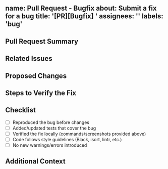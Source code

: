 name: Pull Request - Bugfix
about: Submit a fix for a bug
title: '[PR][Bugfix] <short description>'
assignees: ''
labels: 'bug'
---

## Pull Request Summary
<!-- A clear and concise description of the bug being fixed and the scope of the fix. -->

## Related Issues
<!-- Link any related issues here (e.g., Fixes #123). -->

## Proposed Changes
<!-- Describe the code changes that resolve the bug (what and why). -->

## Steps to Verify the Fix
<!-- Provide steps or commands to reproduce the original bug and show it is now fixed. -->

## Checklist
- [ ] Reproduced the bug before changes
- [ ] Added/updated tests that cover the bug
- [ ] Verified the fix locally (commands/screenshots provided above)
- [ ] Code follows style guidelines (Black, isort, lintr, etc.)
- [ ] No new warnings/errors introduced

## Additional Context
<!-- Add any other context or notes (edge cases, performance impact, rollback plan). -->

<!-- Add any references if possible -->
